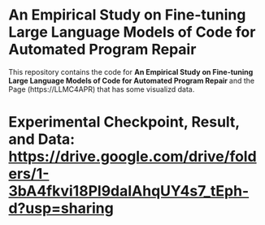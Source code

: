 # An Empirical Study on Fine-tuning Large Language Models of Code for Automated Program Repair

<p aligh="center">
This repository contains the code for <b> An Empirical Study on Fine-tuning Large Language Models of Code for Automated Program Repair </b> and the Page (https://LLMC4APR) that has some visualizd data.
</p>



# Experimental Checkpoint, Result, and Data: https://drive.google.com/drive/folders/1-3bA4fkvi18Pl9daIAhqUY4s7_tEph-d?usp=sharing
